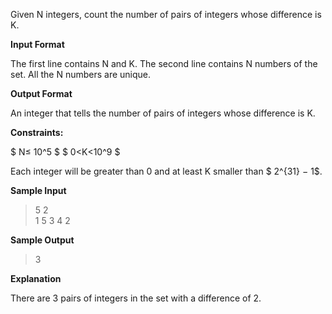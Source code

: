 Given N integers, count the number of pairs of integers whose difference is K.

**Input Format**

The first line contains N and K.
The second line contains N numbers of the set. All the N numbers are unique.

**Output Format**

An integer that tells the number of pairs of integers whose difference is K.

**Constraints:**

$ N≤ 10^5 $
$ 0<K<10^9 $

Each integer will be greater than 0 and at least K smaller than $ 2^{31} − 1$.

**Sample Input**

>5 2  
1 5 3 4 2  

**Sample Output**

>3

**Explanation**

There are 3 pairs of integers in the set with a difference of 2.
